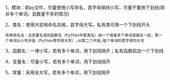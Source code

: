 1、模块：即py文件，尽量使用小写命名，首字母保持小写，尽量不要用下划线(除非多个单词，且数量不多的情况)

2、类名：使用大驼峰命名风格，首字母大写。私有类可用一个下划线开头

    驼峰命名法：当变量名或则函数名（Python中是类名）由一个或者多个单词连接在一起，第一个单词以小写开始（Python首字母大写）;从第二个开始,每个单词的首字母均大写
	  
3、函数名：一律小写，若有多个单词，用下划线隔开；私有函数前加一个下划线

4、变量名：尽量小写，若有多个单词，用下划线隔开

5、常量：采用全大写，若有多个单词，用下划线隔开
